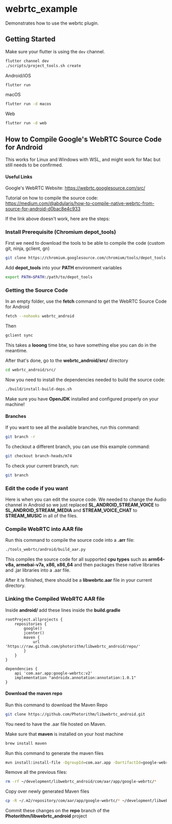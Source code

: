 # webrtc_example

Demonstrates how to use the webrtc plugin.

## Getting Started

Make sure your flutter is using the `dev` channel.

```bash
flutter channel dev
./scripts/project_tools.sh create
```

Android/iOS

```bash
flutter run
```

macOS

```bash
flutter run -d macos
```

Web

```bash
flutter run -d web
```

## How to Compile Google's WebRTC Source Code for Android

This works for Linux and Windows with WSL, and might work for Mac but still needs to be confirmed.

#### Useful Links
Google's WebRTC Website: 
https://webrtc.googlesource.com/src/


Tutorial on how to compile the source code: 
https://medium.com/@abdularis/how-to-compile-native-webrtc-from-source-for-android-d0bac8e4c933


If the link above doesn't work, here are the steps:

### Install Prerequisite (Chromium depot_tools)
First we need to download the tools to be able to compile the code (custom git, ninja, gclient, gn)

```bash
git clone https://chromium.googlesource.com/chromium/tools/depot_tools.git
```

Add **depot_tools** into your **PATH** environment variables

```bash
export PATH=$PATH:/path/to/depot_tools
```

### Getting the Source Code
In an empty folder, use the **fetch** command to get the WebRTC Source Code for Android

```bash
fetch --nohooks webrtc_android
```

Then

```bash
gclient sync
```

This takes a **looong** time btw, so have something else you can do in the meantime.

After that's done, go to the **webrtc_android/src/** directory

```bash
cd webrtc_android/src/
```

Now you need to install the dependencies needed to build the source code:
```bash
./build/install-build-deps.sh
```

Make sure you have **OpenJDK** installed and configured properly on your machine!

#### Branches
If you want to see all the available branches, run this command:
```bash
git branch -r
```

To checkout a different branch, you can use this example command:
```bash
git checkout branch-heads/m74
```

To check your current branch, run:
```bash
git branch
```

### Edit the code if you want
Here is when you can edit the source code.  We needed to change the Audio channel in Android so we just replaced **SL_ANDROID_STREAM_VOICE** to **SL_ANDROID_STREAM_MEDIA** and **STREAM_VOICE_CHAT** to **STREAM_MUSIC** in all of the files.

### Compile WebRTC into AAR file
Run this command to compile the source code into a **.arr** file:
```bash
./tools_webrtc/android/build_aar.py
```

This compiles the source code for all supported **cpu types** such as **arm64-v8a, armebai-v7a, x86, x86_64** and then packages these native libraries and .jar libraries into a .aar file.

After it is finished, there should be a **libwebrtc.aar** file in your current directory.

### Linking the Compiled WebRTC AAR file
Inside **android/** add these lines inside the **build.gradle**

```
rootProject.allprojects {
    repositories {
        google()
        jcenter()
        maven {
            url 'https://raw.github.com/photorithm/libwebrtc_android/repo/'
        }
    }
}
```

```
dependencies {
    api 'com.aar.app:google-webrtc:v2'
    implementation "androidx.annotation:annotation:1.0.1"
}
```

#### Download the maven repo
Run this command to download the Maven Repo
```bash
git clone https://github.com/Photorithm/libwebrtc_android.git
```

You need to have the .aar file hosted on Maven.

Make sure that **maven** is installed on your host machine
```bash
brew install maven
```

Run this command to generate the maven files

```bash
mvn install:install-file -DgroupId=com.aar.app -DartifactId=google-webrtc -Dversion=v2 -Dfile=/Users/photorithm/Downloads/google-webrtc-v2.aar -Dpackaging=aar -DgeneratePom=true -DlocalRepository=/Users/photorithm/development/libwebrtc_android/com/aar/app/google-webrtc/v2 -DcreateChecksum=true
```

Remove all the previous files:
```bash
rm -rf ~/development/libwebrtc_android/com/aar/app/google-webrtc/*
```

Copy over newly generated Maven files
```bash
cp -R ~/.m2/repository/com/aar/app/google-webrtc/* ~/development/libwebrtc_android/com/aar/app/google-webrtc/
```

Commit these changes on the **repo** branch of the **Photorithm/libwebrtc_android** project

